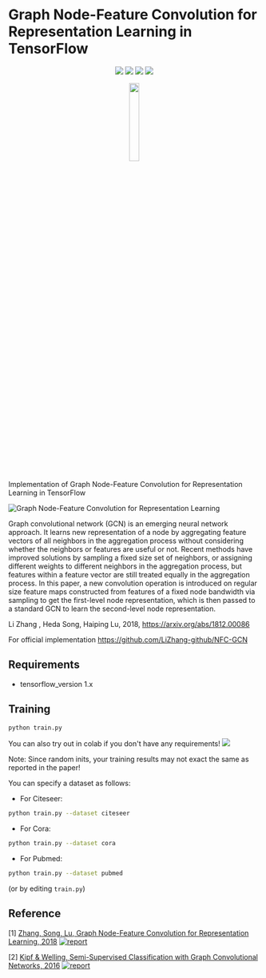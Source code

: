 # Graph Node-Feature Convolution for Representation Learning in TensorFlow


<p align="center">
  <a href="https://arxiv.org/abs/1812.00086"><img src="https://img.shields.io/badge/Paper-Report-red"/></a>
  <a href="https://github.com/LiZhang-github/NFC-GCN"><img src="https://img.shields.io/badge/Official-Code-ff69b4"/></a>
  <a href="https://github.com/asarigun/nfc-gcn/blob/main/LICENSE"><img src="https://img.shields.io/github/license/thudm/cogdl"/></a>
  <a href="https://colab.research.google.com/drive/1yJkNXZmZLa3uUTc3wwn5VhE3KsExMWDi?usp=sharing" alt="license"><img src="https://colab.research.google.com/assets/colab-badge.svg"/></a>
</p>


<p align="center"><img width="20%" src="https://github.com/asarigun/nfc-gcn/blob/main/images/tensorflow_logo.png"></p>

Implementation of Graph Node-Feature Convolution for Representation Learning in TensorFlow

![Graph Node-Feature Convolution for Representation Learning](https://github.com/asarigun/nfc-gcn/blob/main/images/figure.jpg)

Graph convolutional network (GCN) is an emerging neural network approach.  It learns new representation of a node by aggregating feature vectors of all neighbors in the aggregation process without considering whether the neighbors or features are useful or not. Recent methods have improved solutions by sampling a fixed size set of neighbors, or assigning different weights to different neighbors in the aggregation process, but features within a feature vector are still treated equally in the aggregation process. In this paper, a new convolution operation is introduced on regular size feature maps constructed from features of a fixed node bandwidth via sampling to get the first-level node representation, which is then passed to a standard GCN to learn the second-level node representation.

Li  Zhang , Heda Song, Haiping  Lu, 2018, https://arxiv.org/abs/1812.00086 

For official implementation  https://github.com/LiZhang-github/NFC-GCN


## Requirements
* tensorflow_version 1.x

## Training

```bash
python train.py
```
You can also try out in colab if you don't have any requirements! <a href="https://colab.research.google.com/drive/1yJkNXZmZLa3uUTc3wwn5VhE3KsExMWDi?usp=sharing" alt="license"><img src="https://colab.research.google.com/assets/colab-badge.svg"/></a>

Note: Since random inits, your training results may not exact the same as reported in the paper!

You can specify a dataset as follows:

* For Citeseer: 
```bash
python train.py --dataset citeseer
```
* For Cora: 
```bash
python train.py --dataset cora
```
* For Pubmed: 
```bash
python train.py --dataset pubmed
```
(or by editing `train.py`)


## Reference

[1] [Zhang, Song, Lu, Graph Node-Feature Convolution for Representation Learning, 2018](https://arxiv.org/abs/1812.00086)  [![report](https://img.shields.io/badge/Official-Code-yellow)](https://github.com/LiZhang-github/NFC-GCN)

[2] [Kipf & Welling, Semi-Supervised Classification with Graph Convolutional Networks, 2016](https://arxiv.org/abs/1609.02907)  [![report](https://img.shields.io/badge/Official-Code-ff69b4)](https://github.com/tkipf/gcn)



